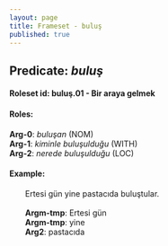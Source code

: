 ```yaml
---
layout: page
title: Frameset - buluş
published: true
---
```

<h2>Predicate: <i>buluş</i></h2>
<h4>Roleset id: buluş.01 - Bir araya gelmek<br>
<h4>Roles:</h4>
<b>Arg-0</b>: <i>buluşan</i>  (NOM) <br>
<b>Arg-1</b>: <i>kiminle buluşulduğu</i>  (WITH) <br>
<b>Arg-2</b>: <i>nerede buluşulduğu</i>  (LOC) <br>
<h4>Example:</h4>
&emsp;&emsp;Ertesi gün yine pastacıda buluştular.<br><br>
&emsp;&emsp;<b>Argm-tmp</b>:  Ertesi gün<br>
&emsp;&emsp;<b>Argm-tmp</b>:  yine<br>
&emsp;&emsp;<b>Arg2</b>:  pastacıda<br>

